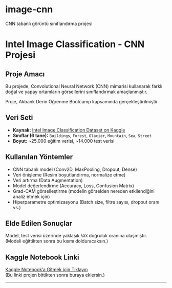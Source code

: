 # image-cnn
CNN tabanlı görüntü sınıflandırma projesi
# Intel Image Classification - CNN Projesi

##  Proje Amacı
Bu projede, Convolutional Neural Network (CNN) mimarisi kullanarak farklı doğal ve yapay ortamların görsellerini sınıflandırmak amaçlanmıştır. 

Proje, Akbank Derin Öğrenme Bootcamp kapsamında gerçekleştirilmiştir.

##  Veri Seti

- **Kaynak:** [Intel Image Classification Dataset on Kaggle](https://www.kaggle.com/datasets/puneet6060/intel-image-classification)
- **Sınıflar (6 tane):** `Buildings`, `Forest`, `Glacier`, `Mountain`, `Sea`, `Street`
- **Boyut:** ~25.000 eğitim verisi, ~14.000 test verisi

## Kullanılan Yöntemler

- CNN tabanlı model (Conv2D, MaxPooling, Dropout, Dense)
- Veri önişleme (Resim boyutlandırma, normalize etme)
- Veri artırma (Data Augmentation)
- Model değerlendirme (Accuracy, Loss, Confusion Matrix)
- Grad-CAM görselleştirme (modelin görselden nereden etkilendiğini analiz etmek için)
- Hiperparametre optimizasyonu (Batch size, filtre sayısı, dropout oranı vs.)

##  Elde Edilen Sonuçlar

Model, test verisi üzerinde yaklaşık `%XX` doğruluk oranına ulaşmıştır.  
(Modeli eğittikten sonra bu kısmı dolduracaksın.)

##  Kaggle Notebook Linki

 [Kaggle Notebook’a Gitmek için Tıklayın](https://www.kaggle.com/USERNAME/NOTEBOOK-LINK)  
(Bu linki projen bittikten sonra buraya eklersin.)

---


